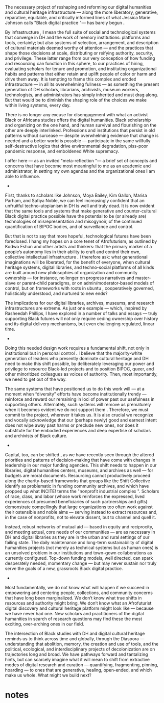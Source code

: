 
The necessary project of reshaping and reforming our digital humanities and cultural heritage infrastructure — along the more liberatory, generative, reparative, equitable, and critically informed lines of what Jessica Marie Johnson calls "Black digital practice "— has barely begun . 

By infrastructure , I mean the full suite of social and technological systems that converge in DH and the work of memory institutions: platforms and tools, certainly; but also systems of selection, arrangement, and description of cultural materials deemed worthy of attention — and the practices that shape those decisions at scale, distributing or reifying authority, security, and privilege. These latter range from our very conception of how funding and resourcing can function in this sphere, to our practices of hiring, evaluating scholars for tenure and promotion, and instituting organizational habits and patterns that either retain and uplift people of color or harm and drive them away. It is tempting to frame this complex and eroded infrastructure — in all its overwhelming fullness — as something the present generation of DH scholars, librarians, archivists, museum workers, technologists, and administrators has simply inherited and must drag along. But that would be to diminish the shaping role of the choices we make within living systems, every day. 

There is no longer any excuse for disengagement with what an activist Black or Africana studies offers the digital humanities. Black scholarship and organizing on the one hand, and human survival and flourishing on the other are deeply interlinked. Professions and institutions that persist in old patterns without surcease — despite overwhelming evidence that change is needed and a better world is possible — participate in the same willfully self-destructive logics that drive environmental degradation, piss-poor pandemic response, and emboldened White supremacy. 

I offer here — as an invited "meta-reflection "— a brief set of concepts and concerns that have become most meaningful to me as an academic and administrator, in setting my own agendas and the organizational ones I am able to influence. 


- 
First, thanks to scholars like Johnson, Moya Bailey, Kim Gallon, Marisa Parham, and Safiya Noble, we can feel increasingly confident that an unfruitful techno-utopianism in DH is well and truly dead. It is now evident that the same tools and systems that make generative and counter-cultural Black digital practice possible have the potential to be (or already are) technologies of misrepresentation and misogynoir, of the continued quantification of BIPOC bodies, and of surveillance and control. 

But that is not to say that more hopeful, technological futures have been foreclosed. I hang my hopes on a core tenet of Afrofuturism, as outlined by Kodwo Eshun and other artists and thinkers: that the primary marker of a people’s autonomy lies in their ability to craft and control their own, collective intellectual infrastructure . I therefore ask: what generational imaginations will be liberated, for the benefit of everyone, when cultural heritage systems, digital libraries, and techno-social platforms of all kinds are built around new philosophies of organization and community ownership — for instance, no longer on progress narratives and master-slave or parent-child paradigms, or on admin/moderator-based models of control, but on frameworks with roots in ubuntu , cooperatively governed, holistically understood, and nurtured to new ends? 

The implications for our digital libraries, archives, museums, and research infrastructures are extreme. As just one example — which, inspired by Rasheedah Phillips, I have explored in a number of talks and essays — truly supporting Black futures will not only require ceding ownership over history and its digital delivery mechanisms, but even challenging regulated, linear time.   

- 
Doing this needed design work requires a fundamental shift, not only in institutional but in personal control . I believe that the majority-white generation of leaders who presently dominate cultural heritage and DH need to make this shift possible, by deliberately leveraging our power and privilege to resource Black-led projects and to position BIPOC, queer, and other minoritized colleagues as voices of authority. Then, most importantly, we need to get out of the way. 

The same systems that have positioned us to do this work will — at a moment when “diversity” efforts have become institutionally trendy — reinforce and reward our remaining in loci of power past our usefulness in supporting others. Alternately, such systems will remove us prematurely when it becomes evident we do not support them . Therefore, we must commit to the project, wherever it takes us. It is also crucial we recognize and vocally acknowledge that our (perhaps newly) good and earnest intent does not wipe away past harms or preclude new ones, nor does it substitute for the embodied experiences and deep expertise of scholars and archivists of Black culture.   

- 
Capital, too, can be shifted , as we have recently seen through the altered priorities and patterns of decision-making that have come with changes in leadership in our major funding agencies. This shift needs to happen in our libraries, digital humanities centers, museums, and archives as well — for budgets are moral documents. Resourcing cannot productively proceed along the charity-based frameworks that groups like the Shift Collective identify as problematic in funding community archives, and which have propped up what INCITE! terms the "nonprofit industrial complex ". Scholars of race, class, and labor (whose work reinforces the expressed, lived experiences of presumed beneficiaries of such partnerships and gifts) demonstrate compellingly that large organizations too often work against their ostensible and noble aims — serving instead to extract resources and, in the case of nonprofits, not to elevate dissent, but to channel and quell it. 

Instead, robust networks of mutual aid — based in equity and reciprocity, and meeting actual, core needs of our communities — are as necessary in DH and digital libraries as they are in the urban and rural settings of our failing state. The daily maintenance and long-term sustainability of digital humanities projects (not merely as technical systems but as human ones) is an unsolved problem in our institutions and town-gown collaborations as currently configured. Top-down funding models, well directed, can spark desperately needed, momentary change — but may never sustain nor truly serve the goals of a new, grassroots Black digital practice.   

- 
Most fundamentally, we do not know what will happen if we succeed in empowering and centering people, collections, and community concerns that have long been marginalized. We don’t know what true shifts in resources and authority might bring. We don’t know what an Afrofuturist digital discovery and cultural heritage platform might look like — because we have never had one. New scholars and practitioners of the digital humanities in search of research questions may find these the most exciting, over-arching ones in our field. 



The intersection of Black studies with DH and digital cultural heritage reminds us to think across time and globally, through the Diaspora — understanding that abolition, memory, the creation and use of tools, and the political, ecological, and interdisciplinary projects of decolonization are on trajectories long and broad. We have pathways forward and tantalizing hints, but can scarcely imagine what it will mean to shift from extractive modes of digital research and curation — quantifying, fragmenting, pinning, hoarding — to ones that are generative, healing, open-ended, and which make us whole. What might we build next? 


# notes
